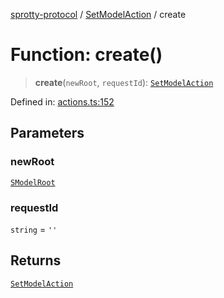 
[sprotty-protocol](../globals) / [SetModelAction](../Namespace.SetModelAction) / create

# Function: create()

> **create**(`newRoot`, `requestId`): [`SetModelAction`](../Interface.SetModelAction)

Defined in: [actions.ts:152](https://github.com/eclipse-sprotty/sprotty/blob/f9b2433481cc27a1ac0c92d525a92039ae7f6c76/packages/sprotty-protocol/src/actions.ts#L152)

## Parameters

### newRoot

[`SModelRoot`](../Interface.SModelRoot)

### requestId

`string` = `''`

## Returns

[`SetModelAction`](../Interface.SetModelAction)
